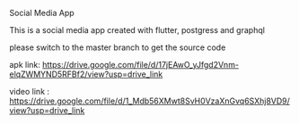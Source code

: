 Social Media App

This is a social media app created with flutter, postgress and graphql

please switch to the master branch to get the source code

apk link: https://drive.google.com/file/d/17jEAwO_yJfgd2Vnm-elqZWMYND5RFBf2/view?usp=drive_link

video link : https://drive.google.com/file/d/1_Mdb56XMwt8SvH0VzaXnGvq6SXhj8VD9/view?usp=drive_link
